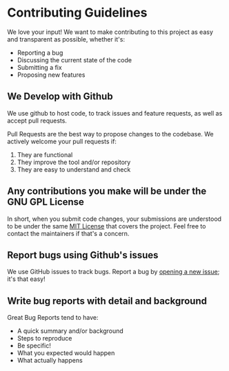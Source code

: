 # Contributing Guidelines

We love your input! We want to make contributing to this project as easy and transparent as possible, whether it's:

- Reporting a bug
- Discussing the current state of the code
- Submitting a fix
- Proposing new features

## We Develop with Github
We use github to host code, to track issues and feature requests, as well as accept pull requests.

Pull Requests are the best way to propose changes to the codebase. We actively welcome your pull requests if:

1. They are functional
2. They improve the tool and/or repository
3. They are easy to understand and check

## Any contributions you make will be under the GNU GPL License
In short, when you submit code changes, your submissions are understood to be under the same [MIT License](https://choosealicense.com/licenses/gpl-3.0/) that covers the project. Feel free to contact the maintainers if that's a concern.

## Report bugs using Github's issues
We use GitHub issues to track bugs. Report a bug by [opening a new issue](https://github.com/ItsLogic/Xbox-Achievement-Unlocker/issues/new); it's that easy!

## Write bug reports with detail and background
Great Bug Reports tend to have:

- A quick summary and/or background
- Steps to reproduce
- Be specific!
- What you expected would happen
- What actually happens
